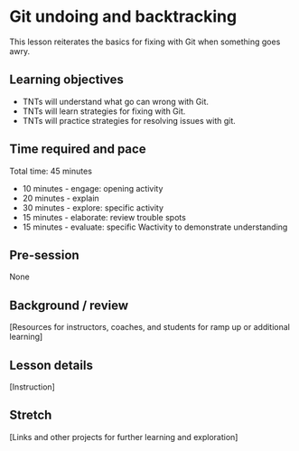 # Git undoing and backtracking

This lesson reiterates the basics for fixing with Git when something goes awry.

## Learning objectives

* TNTs will understand what go can wrong with Git.
* TNTs will learn strategies for fixing with Git.
* TNTs will practice strategies for resolving issues with git.

## Time required and pace

Total time: 45 minutes

* 10 minutes - engage: opening activity
* 20 minutes - explain
* 30 minutes - explore: specific activity
* 15 minutes - elaborate: review trouble spots
* 15 minutes - evaluate: specific Wactivity to demonstrate understanding

## Pre-session

None

## Background / review

[Resources for instructors, coaches, and students for ramp up or additional learning]

## Lesson details
[Instruction]

## Stretch
[Links and other projects for further learning and exploration]
